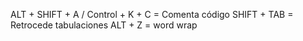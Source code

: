 ALT + SHIFT + A / Control + K + C = Comenta código
SHIFT + TAB = Retrocede tabulaciones
ALT + Z = word wrap

<!-- Anidamiento / nesting -->
<padre><hijo><nieto></nieto></hijo><hermano></hermano></padre>
</autocierre>

<!-- BUENA PRÁCTICA: indentanción / indentation -->

<padre>
    <hijos>
        <nieto></nieto>
    </hijos>
    <hermano></hermano>
</padre>

<!-- Texto genérico o corto-->
<span></span> 
<!-- No tiene tanta jerarquía como un Heading(h1, h2, h3...), ni tanto texto para ser un Párrafo(<p>), no despliega nada si estoy encima de el o si lo presiono(<button>)  -->